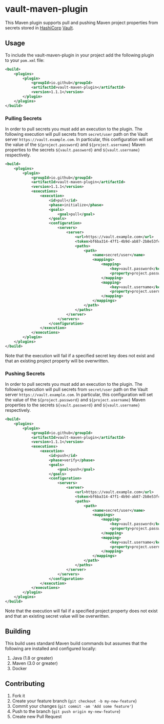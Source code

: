 # vault-maven-plugin

This Maven plugin supports pull and pushing Maven project properties from secrets stored in [HashiCorp](https://www.hashicorp.com) [Vault](https://www.vaultproject.io/).

## Usage

To include the vault-maven-plugin in your project add the following plugin to your `pom.xml` file:

```xml
<build>
    <plugins>
        <plugin>
            <groupId>io.github</groupId>
            <artifactId>vault-maven-plugin</artifactId>
            <version>1.1.1</version>
        </plugin>
    </plugins>
</build>
```

### Pulling Secrets

In order to pull secrets you must add an execution to the plugin.  The following execution will pull secrets from `secret/user` path on the Vault server `https://vault.example.com`.  In particular, this configuration will set the value of the `${project.password}` and `${project.username}` Maven properties to the secrets `${vault.password}` and `${vault.username}` respectively.

```xml
<build>
    <plugins>
        <plugin>
            <groupId>io.github</groupId>
            <artifactId>vault-maven-plugin</artifactId>
            <version>1.1.1</version>
            <executions>
                <execution>
                    <id>pull</id>
                    <phase>initialize</phase>
                    <goals>
                        <goal>pull</goal>
                    </goals>
                    <configuration>
                        <servers>
                            <server>
                                <url>https://vault.example.com</url>
                                <token>bf6ba314-47f1-4b9d-ab87-2b8e53fc640f</token>
                                <paths>
                                    <path>
                                        <name>secret/user</name>
                                        <mappings>
                                            <mapping>
                                                <key>vault.password</key>
                                                <property>project.password</property>
                                            </mapping>
                                            <mapping>
                                                <key>vault.username</key>
                                                <property>project.username</property>
                                            </mapping>
                                        </mappings>
                                    </path>
                                </paths>
                            </server>
                        </servers>
                    </configuration>
                </execution>
            </executions>
        </plugin>
    </plugins>
</build>
```

Note that the execution will fail if a specified secret key does not exist and that an existing project property will be overwritten.

### Pushing Secrets

In order to pull secrets you must add an execution to the plugin.  The following execution will pull secrets from `secret/user` path on the Vault server `https://vault.example.com`.  In particular, this configuration will set the value of the `${project.password}` and `${project.username}` Maven properties to the secrets `${vault.password}` and `${vault.username}` respectively.

```xml
<build>
    <plugins>
        <plugin>
            <groupId>io.github</groupId>
            <artifactId>vault-maven-plugin</artifactId>
            <version>1.1.1</version>
            <executions>
                <execution>
                    <id>push</id>
                    <phase>verify</phase>
                    <goals>
                        <goal>push</goal>
                    </goals>
                    <configuration>
                        <servers>
                            <server>
                                <url>https://vault.example.com</url>
                                <token>bf6ba314-47f1-4b9d-ab87-2b8e53fc640f</token>
                                <paths>
                                    <path>
                                        <name>secret/user</name>
                                        <mappings>
                                            <mapping>
                                                <key>vault.password</key>
                                                <property>project.password</property>
                                            </mapping>
                                            <mapping>
                                                <key>vault.username</key>
                                                <property>project.username</property>
                                            </mapping>
                                        </mappings>
                                    </path>
                                </paths>
                            </server>
                        </servers>
                    </configuration>
                </execution>
            </executions>
        </plugin>
    </plugins>
</build>
```

Note that the execution will fail if a specified project property does not exist and that an existing secret value will be overwritten.

## Building

This build uses standard Maven build commands but assumes that the following are installed and configured locally:

1) Java (1.8 or greater)
1) Maven (3.0 or greater)
1) Docker

## Contributing

1. Fork it
1. Create your feature branch (`git checkout -b my-new-feature`)
1. Commit your changes (`git commit -am 'Add some feature'`)
1. Push to the branch (`git push origin my-new-feature`)
1. Create new Pull Request
